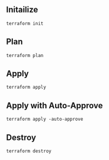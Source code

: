 ## Initailize 

```
terraform init
```

## Plan 

```
terraform plan
```

## Apply 

```
terraform apply
```

## Apply with Auto-Approve 

```
terraform apply -auto-approve
```

## Destroy 

```
terraform destroy
```
